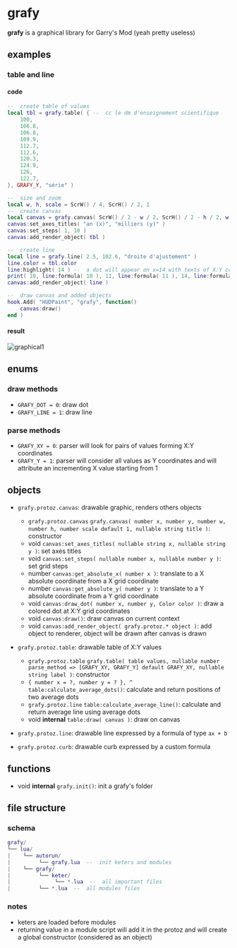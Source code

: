 # grafy
**grafy** is a graphical library for Garry's Mod (yeah pretty useless)

## examples
### table and line
#### code
```lua
--  create table of values
local tbl = grafy.table( { --  cc le dm d'enseignement scientifique
    100,
    106.8,
    106.8,
    109.9,
    112.7,
    112.6,
    120.3,
    124.9,
    126,
    122.7,
}, GRAFY_Y, "série" )

--  size and zoom
local w, h, scale = ScrW() / 4, ScrH() / 2, 1
--  create canvas
local canvas = grafy.canvas( ScrW() / 2 - w / 2, ScrH() / 2 - h / 2, w, h, scale, "Évolution annuel d'immatriculations de voitures neuves (diesel)" )
canvas:set_axes_titles( "an (x)", "milliers (y)" )
canvas:set_steps( 1, 10 )
canvas:add_render_object( tbl )

--  create line
local line = grafy.line( 2.5, 102.6, "droite d'ajustement" )
line.color = tbl.color
line:highlight( 14 ) --  a dot will appear on x=14 with texts of X:Y coordinates
print( 10, line:formula( 10 ), 11, line:formula( 11 ), 14, line:formula( 14 ) ) --  print some values
canvas:add_render_object( line )

--  draw canvas and added objects
hook.Add( "HUDPaint", "grafy", function()
    canvas:draw()
end )
```
#### result
![graphical1](https://media.discordapp.net/attachments/608325399687987240/781112632379441182/unknown.png)

## enums
### draw methods
+ `GRAFY_DOT = 0`: draw dot
+ `GRAFY_LINE = 1`: draw line

### parse methods
+ `GRAFY_XY = 0`: parser will look for pairs of values forming X:Y coordinates
+ `GRAFY_Y = 1`: parser will consider all values as Y coordinates and will attribute an incrementing X value starting from 1

## objects
+ `grafy.protoz.canvas`: drawable graphic, renders others objects
    + `grafy.protoz.canvas` `grafy.canvas( number x, number y, number w, number h, number scale default 1, nullable string title )`: constructor
    + void `canvas:set_axes_titles( nullable string x, nullable string y )`: set axes titles
    + void `canvas:set_steps( nullable number x, nullable number y )`: set grid steps
    + number `canvas:get_absolute_x( number x )`: translate to a X absolute coordinate from a X grid coordinate
    + number `canvas:get_absolute_y( number y )`: translate to a Y absolute coordinate from a Y grid coordinate
    + void `canvas:draw_dot( number x, number y, Color color )`: draw a colored dot at X:Y grid coordinates
    + void `canvas:draw()`: draw canvas on current context 
    + void `canvas:add_render_object( grafy.protoz.* object )`: add object to renderer, object will be drawn after canvas is drawn

+ `grafy.protoz.table`: drawable table of X:Y values
    + `grafy.protoz.table` `grafy.table( table values, nullable number parse_method => [GRAFY_XY, GRAFY_Y] default GRAFY_XY, nullable string label )`: constructor
    + `{ number x = ?, number y = ? }, ^` `table:calculate_average_dots()`: calculate and return positions of two average dots
    + `grafy.protoz.line` `table:calculate_average_line()`: calculate and return average line using average dots
    + void **internal** `table:draw( canvas )`: draw on canvas

+ `grafy.protoz.line`: drawable line expressed by a formula of type `ax + b`

+ `grafy.protoz.curb`: drawable curb expressed by a custom formula

## functions
+ void **internal** `grafy.init()`: init a grafy's folder

## file structure
### schema
```lua
grafy/
└── lua/
|    └── autorun/
|         └── grafy.lua  --  init keters and modules
|    └── grafy/
|         └── keter/
|              └── *.lua  --  all important files
|         └── *.lua  --  all modules files
```

### notes
+ keters are loaded before modules
+ returning value in a module script will add it in the protoz and will create a global constructor (considered as an object)
